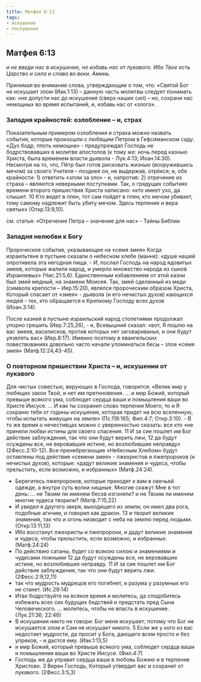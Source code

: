 ```yaml
---
title: Матфея 6:13
tags: 
- искушение
- послушание
---
```


## Матфея 6:13

*и не введи нас в искушение, но избавь нас от лукавого. Ибо Твое есть Царство и сила и слава во веки. Аминь.*

Принимая во внимание слова, утверждающие о том, что: «Святой Бог не искушает злом (Иак.1:13) – данную часть молитвы следует понимать как: «не допусти нас до искушения (сверх наших сил) – но, сохрани нас немощных во время испытаний, и, избавь нас от «злого».

### Западня крайностей: озлобление – и, страх

Показательным примером озлобления и страха можно назвать события, которые произошли с любящим Петром в Гефсиманском саду. «Дух бодр, плоть немощна» - предупреждал Господь не бодрствовавших в молитве апостолов (к тому же: ночь перед казнью Христа, была временем власти дьявола - Лук.4:13; Иоан.14:30). Несмотря на то, что, Пётр был готов рисковать жизнью (вооружившись мечом) за своего Учителя – позднее он, не выдержав, отрёкся; и, обе крайности: 1) ответить «злом за зло» - и, напротив: 2) отречение из страха – являются неверными поступками. Так, о грядущих событиях времени второго пришествия Христа написано: «кто имеет ухо, да слышит. 10 Кто ведет в плен, тот сам пойдет в плен; кто мечом убивает, тому самому надлежит быть убиту мечом. Здесь терпение и вера святых» (Откр.13:9,10).  

см. статья: «Отречение Петра – значение для нас» - Тайны Библии

### Западня нелюбви к Богу

Пророческое событие, указывающее на «семя змея»
Когда израильтяне в пустыне сказали о небесном хлебе (манне): «душе нашей опротивела эта негодная пища. - И, послал Господь на народ ядовитых змеев, которые жалили народ, и умерло множество народа из сынов Израилевых» (Чис.21:5,6). Единственным избавлением от этой казни был змей медный, на знамени Моисея. Так, змей сделанный из меди (символа крепости – Иер.15:20), являлся пророческим образом Христа, Который спасает от «змея» - дьявола (и его нечистых духов) кающихся людей - тех, кто обращается к Крепкому Господу всех духов (Иоан.3:14). 

После казней в пустыне израильский народ столетиями продолжал упорно грешить (Иер.7:25,26), - и, Всевышний сказал: «вот, Я пошлю на вас змеев, василисков, против которых нет заговариванья, и они будут уязвлять вас» (Иер.8:17). Именно поэтому в евангельских повествованиях довольно часто начали упоминаться бесы – злое «семя змея» (Матф.12:24,43-45). 

### О повторном пришествии Христа – и, искушении от лукавого

Для чистых совестью, верующих в Господа, говорится: «Велик мир у любящих закон Твой, и нет им преткновения. … и мир Божий, который превыше всякого ума, соблюдет сердца ваши и помышления ваши во Христе Иисусе. … И как ты сохранил слово терпения Моего, то и Я сохраню тебя от годины искушения, которая придет на всю вселенную, чтобы испытать живущих на земле» (Пс.118:165; Фил.4:7; Откр.3:10). - В то же время о нечестивцах можно с уверенностью сказать: все кто «не приняли любви истины для своего спасения. 11 И за сие пошлет им Бог действие заблуждения, так что они будут верить лжи, 12 да будут осуждены все, не веровавшие истине, но возлюбившие неправду» (2Фесс.2:10-12). Все пренебрегающие «Небесным Хлебом» будут оставлены под действие «семени змея» - лжехристов и лжепророков (и нечистых духов), которые: «дадут великие знамения и чудеса, чтобы прельстить, если возможно, и избранных» (Матф.24:24).

- Берегитесь лжепророков, которые приходят к вам в овечьей одежде, а внутри суть волки хищные. Многие скажут Мне в тот день: … не Твоим ли именем бесов изгоняли? и не Твоим ли именем многие чудеса творили? (Матф.7:15,22)
- И увидел я другого зверя, выходящего из земли; он имел два рога, подобные агнчим, и говорил как дракон. 13 и творит великие знамения, так что и огонь низводит с неба на землю перед людьми. (Откр.13:11,13)
- Ибо восстанут лжехристы и лжепророки, и дадут великие знамения и чудеса, чтобы прельстить, если возможно, и избранных. (Матф.24:24)
- По действию сатаны, будет со всякою силою и знамениями и чудесами ложными 12 да будут осуждены все, не веровавшие истине, но возлюбившие неправду. 11 И за сие пошлет им Бог действие заблуждения, так что они будут верить лжи. (2Фесс.2:9,12,11)
- так что мудрость мудрецов его погибнет, и разума у разумных его не станет. (Ис.29:14)
- Итак бодрствуйте на всякое время и молитесь, да сподобитесь избежать всех сих будущих бедствий и предстать пред Сына Человеческого. … молитесь, чтобы не впасть в искушение. (Лук.21:36; 22:46)
- В искушении никто не говори: Бог меня искушает; потому что Бог не искушается злом и Сам не искушает никого. 5 Если же у кого из вас недостает мудрости, да просит у Бога, дающего всем просто и без упреков, - и дастся ему. (Иак.1:13,5)
- и мир Божий, который превыше всякого ума, соблюдет сердца ваши и помышления ваши во Христе Иисусе. (Фил.4:7)
- Господь же да управит сердца ваши в любовь Божию и в терпение Христово. 3 Верен Господь, Который утвердит вас и сохранит от лукавого. (2Фесс.3:5,3)
